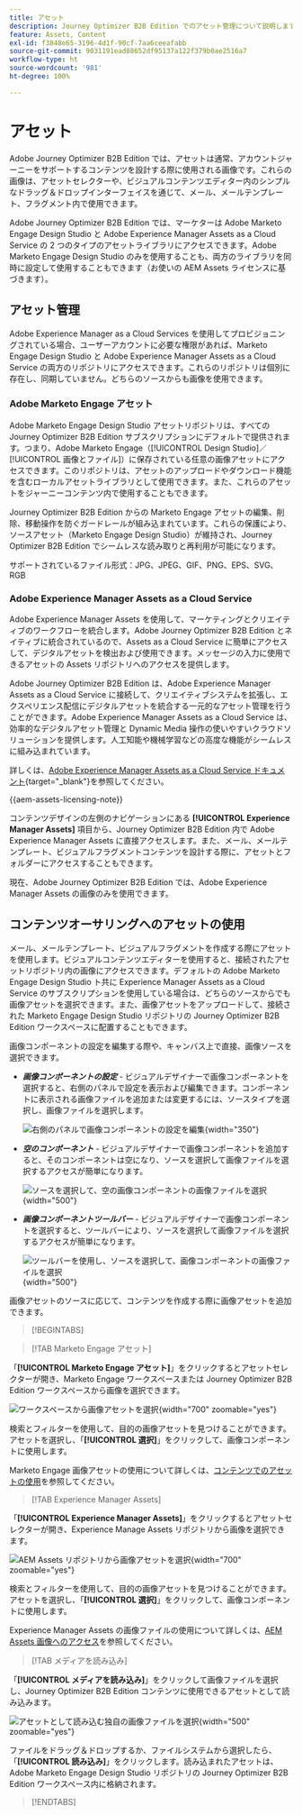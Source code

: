 ```yaml
---
title: アセット
description: Journey Optimizer B2B Edition でのアセット管理について説明します。
feature: Assets, Content
exl-id: f3848e65-3196-4d1f-90cf-7aa6ceeafabb
source-git-commit: 9031191ead88652df95137a122f379b0ae2516a7
workflow-type: ht
source-wordcount: '981'
ht-degree: 100%

---
```


# アセット

Adobe Journey Optimizer B2B Edition では、アセットは通常、アカウントジャーニーをサポートするコンテンツを設計する際に使用される画像です。これらの画像は、アセットセレクターや、ビジュアルコンテンツエディター内のシンプルなドラッグ＆ドロップインターフェイスを通じて、メール、メールテンプレート、フラグメント内で使用できます。

Adobe Journey Optimizer B2B Edition では、マーケターは Adobe Marketo Engage Design Studio と Adobe Experience Manager Assets as a Cloud Service の 2 つのタイプのアセットライブラリにアクセスできます。Adobe Marketo Engage Design Studio のみを使用することも、両方のライブラリを同時に設定して使用することもできます（お使いの AEM Assets ライセンスに基づきます）。

## アセット管理

Adobe Experience Manager as a Cloud Services を使用してプロビジョニングされている場合、ユーザーアカウントに必要な権限があれば、Marketo Engage Design Studio と Adobe Experience Manager Assets as a Cloud Service の両方のリポジトリにアクセスできます。これらのリポジトリは個別に存在し、同期していません。どちらのソースからも画像を使用できます。

### Adobe Marketo Engage アセット

Adobe Marketo Engage Design Studio アセットリポジトリは、すべての Journey Optimizer B2B Edition サブスクリプションにデフォルトで提供されます。つまり、Adobe Marketo Engage（[!UICONTROL Design Studio]／[!UICONTROL 画像とファイル]）に保存されている任意の画像アセットにアクセスできます。このリポジトリは、アセットのアップロードやダウンロード機能を含むローカルアセットライブラリとして使用できます。また、これらのアセットをジャーニーコンテンツ内で使用することもできます。

Journey Optimizer B2B Edition からの Marketo Engage アセットの編集、削除、移動操作を防ぐガードレールが組み込まれています。これらの保護により、ソースアセット（Marketo Engage Design Studio）が維持され、Journey Optimizer B2B Edition でシームレスな読み取りと再利用が可能になります。

サポートされているファイル形式：JPG、JPEG、GIF、PNG、EPS、SVG、RGB

### Adobe Experience Manager Assets as a Cloud Service

Adobe Experience Manager Assets を使用して、マーケティングとクリエイティブのワークフローを統合します。Adobe Journey Optimizer B2B Edition とネイティブに統合されているので、Assets as a Cloud Service に簡単にアクセスして、デジタルアセットを検出および使用できます。メッセージの入力に使用できるアセットの Assets リポジトリへのアクセスを提供します。

Adobe Journey Optimizer B2B Edition は、Adobe Experience Manager Assets as a Cloud Service に接続して、クリエイティブシステムを拡張し、エクスペリエンス配信にデジタルアセットを統合する一元的なアセット管理を行うことができます。Adobe Experience Manager Assets as a Cloud Service は、効率的なデジタルアセット管理と Dynamic Media 操作の使いやすいクラウドソリューションを提供します。人工知能や機械学習などの高度な機能がシームレスに組み込まれています。

詳しくは、[Adobe Experience Manager Assets as a Cloud Service ドキュメント](https://experienceleague.adobe.com/ja/docs/experience-manager-cloud-service/content/assets/overview){target="_blank"}を参照してください。

{{aem-assets-licensing-note}}

コンテンツデザインの左側のナビゲーションにある **[!UICONTROL Experience Manager Assets]** 項目から、Journey Optimizer B2B Edition 内で Adobe Experience Manager Assets に直接アクセスします。また、メール、メールテンプレート、ビジュアルフラグメントコンテンツを設計する際に、アセットとフォルダーにアクセスすることもできます。

現在、Adobe Journey Optimizer B2B Edition では、Adobe Experience Manager Assets の画像のみを使用できます。

## コンテンツオーサリングへのアセットの使用

メール、メールテンプレート、ビジュアルフラグメントを作成する際にアセットを使用します。ビジュアルコンテンツエディターを使用すると、接続されたアセットリポジトリ内の画像にアクセスできます。デフォルトの Adobe Marketo Engage Design Studio ト共に Experience Manager Assets as a Cloud Service のサブスクリプションを使用している場合は、どちらのソースからでも画像アセットを選択できます。また、画像アセットをアップロードして、接続された Marketo Engage Design Studio リポジトリの Journey Optimizer B2B Edition ワークスペースに配置することもできます。

画像コンポーネントの設定を編集する際や、キャンバス上で直接、画像ソースを選択できます。

* **_画像コンポーネントの設定_** - ビジュアルデザイナーで画像コンポーネントを選択すると、右側のパネルで設定を表示および編集できます。コンポーネントに表示される画像ファイルを追加または変更するには、ソースタイプを選択し、画像ファイルを選択します。

  ![右側のパネルで画像コンポーネントの設定を編集](./assets/content-assets-image-settings.png){width="350"}

* **_空のコンポーネント_** - ビジュアルデザイナーで画像コンポーネントを追加すると、そのコンポーネントは空になり、ソースを選択して画像ファイルを選択するアクセスが簡単になります。

  ![ソースを選択して、空の画像コンポーネントの画像ファイルを選択](./assets/content-assets-image-component-empty.png){width="500"}

* **_画像コンポーネントツールバー_** - ビジュアルデザイナーで画像コンポーネントを選択すると、ツールバーにより、ソースを選択して画像ファイルを選択するアクセスが簡単になります。

  ![ツールバーを使用し、ソースを選択して、画像コンポーネントの画像ファイルを選択](./assets/content-assets-image-toolbar-settings.png){width="500"}

画像アセットのソースに応じて、コンテンツを作成する際に画像アセットを追加できます。

>[!BEGINTABS]

>[!TAB Marketo Engage アセット]

「**[!UICONTROL Marketo Engage アセット]**」をクリックするとアセットセレクターが開き、Marketo Engage ワークスペースまたは Journey Optimizer B2B Edition ワークスペースから画像を選択できます。

![ワークスペースから画像アセットを選択](./assets/content-assets-image-me-selected.png){width="700" zoomable="yes"}

検索とフィルターを使用して、目的の画像アセットを見つけることができます。アセットを選択し、「**[!UICONTROL 選択]**」をクリックして、画像コンポーネントに使用します。

Marketo Engage 画像アセットの使用について詳しくは、[コンテンツでのアセットの使用](./marketo-engage-design-studio.md#use-assets-in-your-content)を参照してください。

>[!TAB Experience Manager Assets]

「**[!UICONTROL Experience Manager Assets]**」をクリックするとアセットセレクターが開き、Experience Manage Assets リポジトリから画像を選択できます。

![AEM Assets リポジトリから画像アセットを選択](./assets/content-assets-image-aem-selected.png){width="700" zoomable="yes"}

検索とフィルターを使用して、目的の画像アセットを見つけることができます。アセットを選択し、「**[!UICONTROL 選択]**」をクリックして、画像コンポーネントに使用します。

Experience Manager Assets の画像ファイルの使用について詳しくは、[AEM Assets 画像へのアクセス](./aem-assets.md#access-aem-assets-images)を参照してください。

>[!TAB メディアを読み込み]

「**[!UICONTROL メディアを読み込み]**」をクリックして画像ファイルを選択し、Journey Optimizer B2B Edition コンテンツに使用できるアセットとして読み込みます。

![アセットとして読み込む独自の画像ファイルを選択](./assets/content-assets-image-import-file-selected.png){width="500" zoomable="yes"}

ファイルをドラッグ＆ドロップするか、ファイルシステムから選択したら、「**[!UICONTROL 読み込み]**」をクリックします。読み込まれたアセットは、Adobe Marketo Engage Design Studio リポジトリの Journey Optimizer B2B Edition ワークスペース内に格納されます。

>[!ENDTABS]
